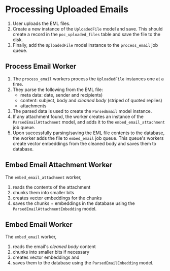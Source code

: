# Processing Uploaded Emails

1. User uploads the EML files.
1. Create a new instance of the `UploadedFile` model and save. This should create a record in the `poc_uploaded_files` table and save the file to the disk.
1. Finally, add the `UploadedFile` model instance to the `process_email` job queue.

## Process Email Worker

1. The `process_email` workers process the `UploadedFile` instances one at a time.
1. They parse the following from the EML file:
    - meta data: date, sender and recipients)
    - content: subject, body and _cleaned body_ (striped of quoted replies)
    - attachments
1. The parsed data is used to create the `ParsedEmail` model instance.
1. If any attachment found, the worker creates an instance of the `ParsedEmailAttachment` model, and adds it to the `embed_email_attachment` job queue.
1. Upon successfully parsing/saving the EML file contents to the database, the worker adds the file to `embed_email` job queue. This queue's workers create vector embeddings from the cleaned body and saves them to database.

## Embed Email Attachment Worker

The `embed_email_attachment` worker,

1. reads the contents of the attachment
1. chunks them into smaller bits
1. creates vector embeddings for the chunks
1. saves the chunks + embeddings in the database using the `ParsedEmailAttachmentEmbedding` model.

## Embed Email Worker

The `embed_email` worker,

1. reads the email's _cleaned body_ content
1. chunks into smaller bits if necessary
1. creates vector embeddings and
1. saves them to the database using the `ParsedEmailEmbedding` model.
